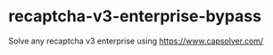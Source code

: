 # recaptcha-v3-enterprise-bypass
Solve any recaptcha v3 enterprise using https://www.capsolver.com/



              